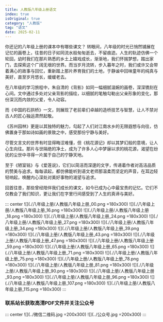 ```yaml
---
title: 人教版八年级上册语文
index: true
isOriginal: true
category: "人教版"
tag: "语文"
date: 2025-02-11
---
```


你还记的八年级上册的课本中有哪些课文？
转眼间，八年级的时光已悄然铺展在记忆的画卷上，往昔的日子如同流水般匆匆逝去，不留痕迹。人生的轨迹仿佛一个轮回，幼时我们在那片熟悉的乡土上嬉戏成长，渐渐地，我们怀揣梦想，踏出家门，去探索这个广阔无垠的世界。而当岁月流转，步入暮年之时，我们或许又会带着满心的故事与回忆，重新踏上那片养育我们的土地，于静谧中回味童年的纯真与美好，直至岁月悠长，缓缓老去。

在八年级的学习旅程中，朱自清的《背影》如同一幅细腻温婉的画卷，深深镌刻在心间。文中通过多处对父亲背影的描绘，以细腻的笔触勾勒出父亲形象的变化，那份深沉而内敛的父爱，令人动容。

而《中国的石拱桥》一文，则展现了老前辈们卓越的造桥技艺与智慧，让人不禁对古人的匠心独运肃然起敬。

《苏州园林》更是以其独特的魅力，勾起了人们对江南水乡的无限遐想与向往，仿佛置身于那如诗如画的景致之中，感受那份宁静与美好。

尽管文言文的世界有时显得晦涩难懂，但《桃花源记》却以其梦幻般的意境，让人心生向往。那片与世隔绝的净土，成为了许多人心中梦寐以求的桃花源，渴望在纷扰的尘世中寻得一片属于自己的宁静天地。

至于《陋室铭》与《爱莲说》，它们以简洁而深邃的文字，传递着作者对高洁品质的赞美与追求。每每读起，都仿佛能听到语文老师那温柔而坚定的声音，在耳边轻轻响起，唤醒内心深处对美好事物的渴望与追求。

回首往昔，那些曾经陪伴我们成长的课文，如今已成为心中最宝贵的记忆。它们不仅教会了我们知识，更让我们在字里行间感受到了人生的真谛与美好。


::: center
![](./八年级上册/人教版八年级上册_00.png =180x300)
![](./八年级上册/人教版八年级上册_16.png =180x300)
![](./八年级上册/人教版八年级上册_18.png =180x300)
![](./八年级上册/人教版八年级上册_24.png =180x300)
![](./八年级上册/人教版八年级上册_27.png =180x300)
![](./八年级上册/人教版八年级上册_34.png =180x300)
![](./八年级上册/人教版八年级上册_39.png =180x300)
![](./八年级上册/人教版八年级上册_43.png =180x300)
![](./八年级上册/人教版八年级上册_47.png =180x300)
![](./八年级上册/人教版八年级上册_59.png =180x300)
![](./八年级上册/人教版八年级上册_65.png =180x300)
![](./八年级上册/人教版八年级上册_71.png =180x300)
![](./八年级上册/人教版八年级上册_75.png =180x300)
![](./八年级上册/人教版八年级上册_78.png =180x300)
![](./八年级上册/人教版八年级上册_81.png =180x300)
![](./八年级上册/人教版八年级上册_90.png =180x300)
![](./八年级上册/人教版八年级上册_93.png =180x300)
![](./八年级上册/人教版八年级上册_96.png =180x300)
![](./八年级上册/人教版八年级上册_107.png =180x300)
![](./八年级上册/人教版八年级上册_115.png =180x300)
:::

### 联系站长获取高清PDF文件并关注公众号
::: center
![](../微信二维码.jpg =200x300)
![](../公众号.jpg =200x300)
:::
